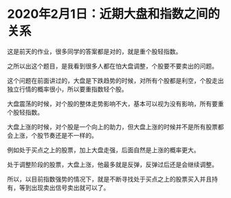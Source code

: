 # 2020年2月1日：近期大盘和指数之间的关系
[url]: (https://t.zsxq.com/MRvVBia)

这是前天的作业，很多同学的答案都是对的，就是重个股轻指数。

之所以出这个题目，是我看到很多人都在怕大盘调整，个股要不要卖出的问题。

这个问题在前面讲过的，大盘是下跌趋势的时候，对所有个股都是利空，个股走出独立行情的概率很小，所以要重指数轻个股。

大盘震荡的时候，对个股的整体走势影响不大，基本可以视为没有影响，所有要重个股轻指数。

大盘上涨的时候，对个股是一个向上的助力，但大盘上涨的时候并不是所有股票都会上涨，个股节奏还是不一样的。

例如处于买点之上的股票，加上大盘走强，后面自然是上涨的概率更大。

处于调整阶段的股票，大盘上涨，他最多就是反弹，反弹过后还是会继续调整。

所以，以目前指数强势的情况下，就是不断寻找处于买点之上的股票买入并且持有，等到出现卖出信号卖出就可以了。